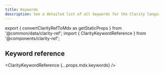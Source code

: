 ```yaml
---
title: Keywords
description: See a detailed list of all keywords for the Clarity language.
---
```


export { convertClarityRefToMdx as getStaticProps } from '@common/data/clarity-ref';
import { ClarityKeywordReference } from '@components/clarity-ref';

## Keyword reference

<ClarityKeywordReference {...props.mdx.keywords} />
